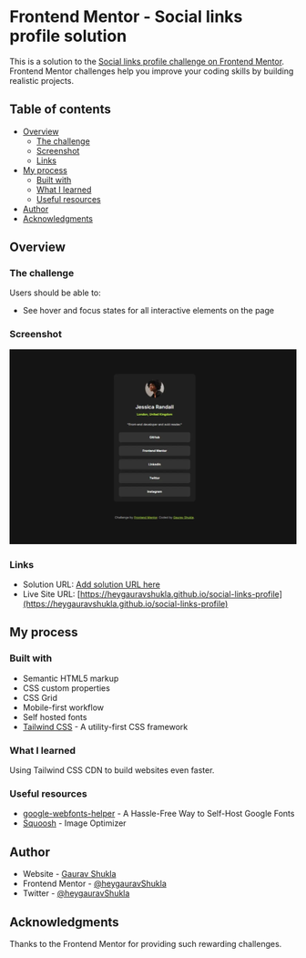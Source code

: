 # Frontend Mentor - Social links profile solution

This is a solution to the [Social links profile challenge on Frontend Mentor](https://www.frontendmentor.io/challenges/social-links-profile-UG32l9m6dQ). Frontend Mentor challenges help you improve your coding skills by building realistic projects.

## Table of contents

- [Overview](#overview)
  - [The challenge](#the-challenge)
  - [Screenshot](#screenshot)
  - [Links](#links)
- [My process](#my-process)
  - [Built with](#built-with)
  - [What I learned](#what-i-learned)
  - [Useful resources](#useful-resources)
- [Author](#author)
- [Acknowledgments](#acknowledgments)

## Overview

### The challenge

Users should be able to:

- See hover and focus states for all interactive elements on the page

### Screenshot

![](./screenshot.webp)

### Links

- Solution URL: [Add solution URL here](https://your-solution-url.com)
- Live Site URL: [https://heygauravshukla.github.io/social-links-profile](https://heygauravshukla.github.io/social-links-profile)

## My process

### Built with

- Semantic HTML5 markup
- CSS custom properties
- CSS Grid
- Mobile-first workflow
- Self hosted fonts
- [Tailwind CSS](https://tailwindcss.com/) - A utility-first CSS framework

### What I learned

Using Tailwind CSS CDN to build websites even faster.

### Useful resources

- [google-webfonts-helper](https://gwfh.mranftl.com/fonts) - A Hassle-Free Way to Self-Host Google Fonts
- [Squoosh](https://squoosh.app) - Image Optimizer

## Author

- Website - [Gaurav Shukla](https://gshukla.vercel.app)
- Frontend Mentor - [@heygauravShukla](https://www.frontendmentor.io/profile/heygauravShukla)
- Twitter - [@heygauravShukla](https://www.twitter.com/heygauravShukla)

## Acknowledgments

Thanks to the Frontend Mentor for providing such rewarding challenges.

